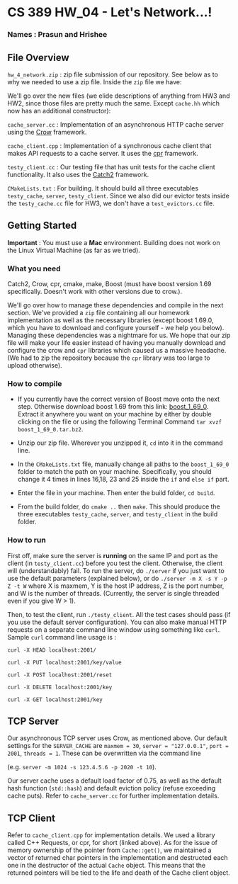 # CS 389 HW_04 - Let's Network...!
### Names : Prasun and Hrishee

## File Overview
`hw_4_network.zip` : zip file submission of our repository. See below as to why we needed to use a zip file. Inside the `zip` file we have:

We'll go over the new files (we elide descriptions of anything from HW3 and HW2, since those files are pretty much the same. Except `cache.hh` which now has an additional constructor):

`cache_server.cc` : Implementation of an asynchronous HTTP cache server using the [Crow](https://github.com/ipkn/crow) framework.

`cache_client.cpp` : Implementation of a synchronous cache client that makes API requests to a cache server. It uses the [cpr](https://github.com/whoshuu/cpr) framework.

`testy_client.cc` : Our testing file that has unit tests for the cache client functionality. It also uses the [Catch2](https://github.com/catchorg/Catch2) framework.

`CMakeLists.txt` : For building. It should build all three executables `testy_cache`, `server`, `testy_client`. Since we also did our evictor tests inside the `testy_cache.cc` file for HW3, we don't have a `test_evictors.cc` file.

## Getting Started
**Important** : You must use a **Mac** environment. Building does not work on the Linux Virtual Machine (as far as we tried).
### What you need
Catch2, Crow, cpr, cmake, make, Boost (must have boost version 1.69 specifically. Doesn't work with other versions due to crow.).


We'll go over how to manage these dependencies and compile in the next section. We've provided a `zip` file containing all our
 homework implementation as well as the necessary libraries (except boost 1.69.0, which you have to download and configure yourself - we help you below). Managing these dependencies was a nightmare for us. We hope that our zip file will make your life easier instead of having you manually download and configure the crow and `cpr` libraries which caused
 us a massive headache. (We had to zip the repository because the `cpr` library was too large to upload otherwise).

### How to compile

- If you currently have the correct version of Boost move onto the next step. Otherwise download boost 1.69 from this link: [boost_1_69_0](https://www.boost.org/users/history/). Extract it anywhere you want on your machine by either by double clicking on the file or using the following Terminal Command `tar xvzf boost_1_69_0.tar.bz2`.

- Unzip our zip file. Wherever you unzipped it, `cd` into it in the command line.

- In the `CMakeLists.txt` file, manually change all paths to the `boost_1_69_0` folder to match the path on your machine. Specifically, you should change it 4 times in lines 16,18, 23 and 25 inside the `if` and `else if` part.

- Enter the file in your machine. Then enter the build folder, `cd build`.

- From the build folder, do `cmake ..` then `make`. This should produce the three executables `testy_cache`, `server`, and `testy_client` in the build folder.

### How to run
First off, make sure the server is **running** on the same IP and port as the client (in `testy_client.cc`) before you test the client. Otherwise, the client will (understandably) fail.
To run the server, do `./server` if you just want to use the default parameters (explained below), or do `./server -m X -s Y -p Z -t W` where X is maxmem, Y is the host IP address, Z is the port number, and W is the number of threads. (Currently, the server is single threaded even if you give  W > 1).

Then, to test the client, run `./testy_client`. All the test cases should pass (if you use the default server configuration). You can also make manual HTTP requests on a separate command line window using something like `curl`.
Sample `curl` command line usage is :

`curl -X HEAD localhost:2001/`

`curl -X PUT localhost:2001/key/value`

`curl -X POST localhost:2001/reset`

`curl -X DELETE localhost:2001/key`

`curl -X GET localhost:2001/key`

## TCP Server
Our asynchronous TCP server uses Crow, as mentioned above. Our default settings for the `SERVER_CACHE` are `maxmem = 30`, `server = "127.0.0.1"`, `port = 2001`, `threads = 1`. These can be overwritten via the command line 

(e.g. `server -m 1024 -s 123.4.5.6 -p 2020 -t 10`). 

Our server cache uses a default load factor of 0.75, as well as the default hash function (`std::hash`) and default eviction policy (refuse exceeding cache puts). Refer to `cache_server.cc` for further implementation details.

## TCP Client
Refer to `cache_client.cpp` for implementation details. We used a library called C++ Requests, or cpr, for short (linked above). As for the issue of memory ownership of the pointer from `Cache::get()`, we maintained a vector of returned char pointers in the implementation and destructed each one in the destructor of the actual `Cache` object. This means that the returned pointers will be tied to the life and death of the Cache client object.
